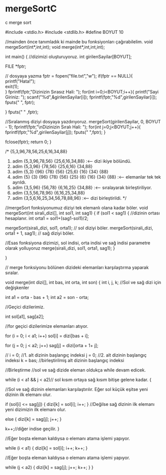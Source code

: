 # mergeSortC
c merge sort 

#include <stdio.h>
#include <stdlib.h>
#define BOYUT 10

//mainden önce tanımladık ki mainde bu fonksiyonları çağırabilelim.
void mergeSort(int*,int,int);
void merge(int*,int,int,int);


int main()
{
//dizimizi oluşturuyoruz.
int girilenSayilar[BOYUT];

FILE *fptr;
  
  // dosyaya yazma
  fptr = fopen("file.txt","w");
  if(fptr == NULL){
    printf("Hata!");   
    exit(1);             
  } 
  fprintf(fptr,"Dizinizin Sırasız Hali: ");
  for(int i=0;i<BOYUT;i++){
    printf("Sayi Giriniz: ");
    scanf("%d",&girilenSayilar[i]);
    fprintf(fptr,"%d",girilenSayilar[i]);
    fputs(" ", fptr);

  }
  fputs(" " ,fptr);
  



//Sıralanmış diziyi dosyaya yazdırıyoruz.
mergeSort(girilenSayilar, 0, BOYUT - 1);
fprintf(fptr,"\nDizinizin Sıralı Hali: ");
for(int j=0;j<BOYUT;j++){
  fprintf(fptr,"%d",girilenSayilar[j]);
  fputs(" ",fptr);
}

fclose(fptr);
return 0;
}



/*                     {5,3,96,78,56,25,6,16,34,88}
1. adim        {5,3,96,78,56}               {25,6,16,34,88}    :<-- dizi ikiye bölündü.
2. adim      {5,3,96}    {78,56}        {25,6,16}      {34,88} 
3. adim     {5,3} {96}   {78} {56}     {25,6} {16}    {34} {88}
4. adim    {5} {3} {96}   {78} {56}   {25} {6} {16}   {34} {88} :<-- elemanlar tek tek ayrıldı.
5. adim      {3,5,96}     {56,78}       {6,16,25}      {34,88}  :<-- sıralayarak birleştiriliyor. 
6. adim         {3,5,56,78,96}              {6,16,25,34,88}                                   
7. adim                {3,5,6,16,25,34,56,78,88,96}         :<-- dizi birleştirildi.
*/



//mergeSort fonksiyonumuz diziyi tek elemanlı olana kadar böler.
void mergeSort(int sirali_dizi[], int sol1, int sag1)
{
if (sol1 < sag1)
{
//dizinin ortası hesaplanır.
int orta1 = sol1+(sag1-sol1)/2;

mergeSort(sirali_dizi, sol1, orta1); // sol diziyi böler.
mergeSort(sirali_dizi, orta1 + 1, sag1); // sağ diziyi böler.

//Esas fonksiyona dizimizi, sol indisi, orta indisi ve sağ indisi parametre olarak yolluyoruz
merge(sirali_dizi, sol1, orta1, sag1);
}


}


// merge fonksiyonu bölünen dizideki elemanları karşılaştırma yaparak sıralar.

void merge(int dizi[], int bas, int orta, int son)
{
int i, j, k;
//Sol ve sağ dizi için değişkenler

int a1 = orta - bas + 1;
int a2 = son - orta;

//Geçici dizilerimiz.

int sol[a1], sag[a2];

//for geçici dizilerimize elemanları atıyor.

for (i = 0; i < a1; i++)
sol[i] = dizi[bas + i];

for (j = 0; j < a2; j++)
sag[j] = dizi[orta + 1+ j];

//
i = 0;    //1. alt dizinin başlangıç indeksi
j = 0;    //2. alt dizinin başlangıç indeksi
k = bas;  //birleştirilmiş alt dizinin başlangıç indeksi

//Birleştirme 
//sol ve sağ dizide eleman oldukça while devam edicek.

while (i < a1 && j < a2)// sol kısım ortaya sağ kısım bitişe gelene kadar.
{

//Sol ve sağ dizinin elemanları karşılaştırılır. Eğer sol küçük eşitse yeni dizinin ilk elemanı olur.

if (sol[i] <= sag[j])
{
dizi[k] = sol[i];
i++;
}
//Değilse sağ dizinin ilk elemanı yeni dizimizin ilk elemanı olur.

else
{
dizi[k] = sag[j];
j++;
}

k++;//diğer indise geçilir.
}

//Eğer boşta eleman kaldıysa o elemanı atama işlemi yapıyor.

while (i < a1)
{
dizi[k] = sol[i];
i++;
k++;
}

//Eğer boşta eleman kaldıysa o elemanı atama işlemi yapıyor.

while (j < a2)
{
dizi[k] = sag[j];
j++;
k++;
}
}



